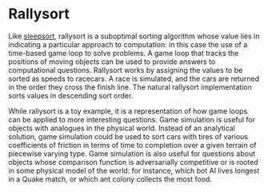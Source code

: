 Rallysort
=========

Like [sleepsort](http://rosettacode.org/wiki/Sorting_algorithms/Sleep_sort), rallysort is a suboptimal sorting algorithm whose value lies in indicating a particular approach to computation: in this case the use of a time-based game loop to solve problems. A game loop that tracks the positions of moving objects can be used to provide answers to computational questions. Rallysort works by assigning the values to be sorted as speeds to racecars. A race is simulated, and the cars are returned in the order they cross the finish line. The natural rallysort implementation sorts values in descending sort order.

While rallysort is a toy example, it is a representation of how game loops can be applied to more interesting questions. Game simulation is useful for objects with analogues in the physical world. Instead of an analytical solution, game simulation could be used to sort cars with tires of various coefficients of friction in terms of time to completion over a given terrain of piecewise varying type. Game simulation is also useful for questions about objects whose comparison function is adversarially competitive or is rooted in some physical model of the world: for instance, which bot AI lives longest in a Quake match, or which ant colony collects the most food.


